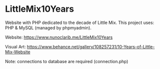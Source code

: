 # LittleMix10Years

Website with PHP dedicated to the decade of Little Mix.
This project uses: PHP & MySQL (managed by phpmyadmin).

Website: https://www.nunoclarib.me/LittleMix10Years

Visual Art: https://www.behance.net/gallery/108257231/10-Years-of-Little-Mix-Website

Note: connections to database are required (connection.php)
